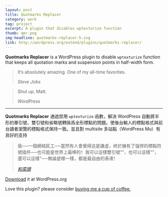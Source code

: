 ```yaml
---
layout: post
title: Quotmarks Replacer
category: work
tag: project
excerpt: A plugin that disables wptexturize function
thumb: qmr.png
img-headline: quotmarks-replacer-h.svg
link: http://wordpress.org/extend/plugins/quotmarks-replacer/
---
```


<div class=txt>
  <p><strong>Quotmarks Replacer</strong> is a WordPress plugin to disable <code>wptexturize</code> function that keeps all quotation marks and suspension points in half-width form.</p>

  <blockquote cite="http://www.apple.com/stevejobs/">
    <p>It’s absolutely amazing. One of my all-time favorites.</p>
    <footer>
      <cite>Steve Jobs</cite>
    </footer>
  </blockquote>

  <blockquote cite="http://wordpress.org/">
    <p>Shut up, Matt.</p>
    <footer>
      <cite>WordPress</cite>
    </footer>
  </blockquote>

  <hr data-placeholder="Chinese">

  <p lang=zh><strong>Quotmarks Replacer</strong> 通過禁用 <code>wptexturize</code> 函數，解決 WordPress 自動將半形的單引號、雙引號和省略號轉換爲全形標點的問題。使後台輸入的標點格式與前台讀者瀏覽的標點格式保持一致。並且對 multisite 多站點（WordPress Mu）有良好的支持</p>

  <blockquote cite="http://www.hecaitou.net/?p=64">
    <p lang=zh>我──一個網絡民工──當然有人會覺得這是謙虛，終於擁有了強悍的標點符號插件──也可能是世界上最棒的！我可以這樣雙引號“”，也可以這樣""，還可以這樣"──無論是哪一樣，都是最自由的表達！</p>
    <footer>
      <cite><a href="http://www.hecaitou.com/blogs/hecaitou/archives/119925.aspx">和菜頭</a></cite>
    </footer>
  </blockquote>

  <p class=download><a href="http://wordpress.org/extend/plugins/quotmarks-replacer/">Download</a> it at WordPress.org</p>

  <p class=store>Love this plugin? please consider <a href="{{ site.donate }}">buying me a cup of coffee.</a></p>
</div>
